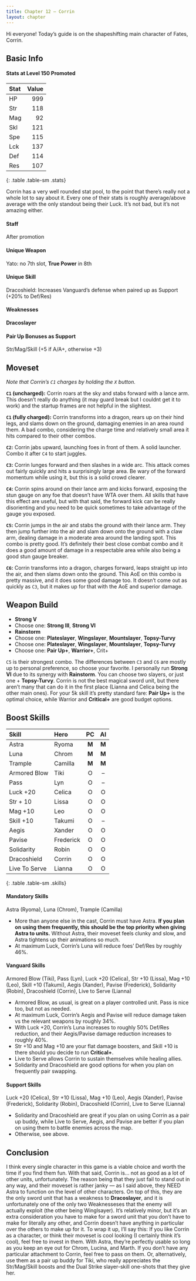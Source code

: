 ```yaml
---
title: Chapter 12 — Corrin
layout: chapter
---
```


Hi everyone! Today’s guide is on the shapeshifting main character of Fates, Corrin.

## Basic Info

#### Stats at Level 150 Promoted

| Stat | Value |
| :--- | ----: |
| HP   |   999 |
| Str  |   118 |
| Mag  |    92 |
| Skl  |   121 |
| Spe  |   115 |
| Lck  |   137 |
| Def  |   114 |
| Res  |   107 |
{: .table .table-sm .stats}

Corrin has a very well rounded stat pool, to the point that there’s really not a whole lot to say about it. Every one of their stats is roughly average/above average with the only standout being their Luck. It’s not bad, but it’s not amazing either.

#### Staff

After promotion

#### Unique Weapon

Yato: no 7th slot, **True Power** in 8th

#### Unique Skill

Dracoshield: Increases Vanguard’s defense when paired up as Support (+20% to Def/Res)

#### Weaknesses

**Dracoslayer**

#### Pair Up Bonuses as Support

Str/Mag/Skill (+5 if A/A+, otherwise +3)

## Moveset

_Note that Corrin’s `C1` charges by holding the `X` button._

**`C1` (uncharged):** Corrin roars at the sky and stabs forward with a lance arm. This doesn’t really do anything (it may guard break but I couldnt get it to work) and the startup frames are not helpful in the slightest.

**`C1` (fully charged):** Corrin transforms into a dragon, rears up on their hind legs, and slams down on the ground, damaging enemies in an area round them. A bad combo, considering the charge time and relatively small area it hits compared to their other combos.

**`C2`:** Corrin jabs upward, launching foes in front of them. A solid launcher. Combo it after `C4` to start juggles.

**`C3`:** Corrin lunges forward and then slashes in a wide arc. This attack comes out fairly quickly and hits a surprisingly large area. Be wary of the forward momentum while using it, but this is a solid crowd clearer.

**`C4`:** Corrin spins around on their lance arm and kicks forward, exposing the stun gauge on any foe that doesn’t have WTA over them. All skills that have this effect are useful, but with that said, the forward kick can be really disorienting and you need to be quick sometimes to take advantage of the gauge you exposed.

**`C5`:** Corrin jumps in the air and stabs the ground with their lance arm. They then jump further into the air and slam down onto the ground with a claw arm, dealing damage in a moderate area around the landing spot. This combo is pretty good. It’s definitely their best close combat combo and it does a good amount of damage in a respectable area while also being a good stun gauge breaker.

**`C6`:** Corrin transforms into a dragon, charges forward, leaps straight up into the air, and then slams down onto the ground. This AoE on this combo is pretty massive, and it does some good damage too. It doesn’t come out as quickly as `C3`, but it makes up for that with the AoE and superior damage.

## Weapon Build

- **Strong V**
- Choose one: **Strong III**, **Strong VI**
- **Rainstorm**
- Choose one: **Plateslayer**, **Wingslayer**, **Mountslayer**, **Topsy-Turvy**
- Choose one: **Plateslayer**, **Wingslayer**, **Mountslayer**, **Topsy-Turvy**
- Choose one: **Pair Up+**, **Warrior+**, Crit+

`C5` is their strongest combo. The differences between `C3` and `C6` are mostly up to personal preference, so choose your favorite. I personally run **Strong VI** due to its synergy with **Rainstorm**. You can choose two slayers, or just one + **Topsy-Turvy**. Corrin is not the best magical sword unit, but there aren’t many that can do it in the first place (Lianna and Celica being the other main ones). For your 5k skill it’s pretty standard fare: **Pair Up+** is the optimal choice, while Warrior and **Critical+** are good budget options.

## Boost Skills

| Skill          | Hero        |  PC   |  AI   |
| :------------- | :---------- | :---: | :---: |
| Astra          | Ryoma       | **M** | **M** |
| Luna           | Chrom       | **M** | **M** |
| Trample        | Camilla     | **M** | **M** |
| Armored Blow   | Tiki        |   O   |   –   |
| Pass           | Lyn         |   O   |   –   |
| Luck +20       | Celica      |   O   |   O   |
| Str + 10       | Lissa       |   O   |   O   |
| Mag +10        | Leo         |   O   |   O   |
| Skill +10      | Takumi      |   O   |   –   |
| Aegis          | Xander      |   O   |   O   |
| Pavise         | Frederick   |   O   |   O   |
| Solidarity     | Robin       |   O   |   O   |
| Dracoshield    | Corrin      |   O   |   O   |
| Live To Serve  | Lianna      |   O   |   O   |
{: .table .table-sm .skills}

#### Mandatory Skills

Astra (Ryoma), Luna (Chrom), Trample (Camilla)

- More than anyone else in the cast, Corrin must have Astra. **If you plan on using them frequently, this should be the top priority when giving Astra to units.** Without Astra, their moveset feels clunky and slow, and Astra tightens up their animations so much.
- At maximum Luck, Corrin’s Luna will reduce foes’ Def/Res by roughly 46%.

#### Vanguard Skills

Armored Blow (Tiki), Pass (Lyn), Luck +20 (Celica), Str +10 (Lissa), Mag +10 (Leo), Skill +10 (Takumi), Aegis (Xander), Pavise (Frederick), Solidarity (Robin), Dracoshield (Corrin), Live to Serve (Lianna)

- Armored Blow, as usual, is great on a player controlled unit. Pass is nice too, but not as needed.
- At maximum Luck, Corrin’s Aegis and Pavise will reduce damage taken vs the relevant weapons by roughly 34%.
- With Luck +20, Corrin’s Luna increases to roughly 50% Def/Res reduction, and their Aegis/Pavise damage reduction increases to roughly 40%.
- Str +10 and Mag +10 are your flat damage boosters, and Skill +10 is there should you decide to run **Critical+**.
- Live to Serve allows Corrin to sustain themselves while healing allies.
- Solidarity and Dracoshield are good options for when you plan on frequently pair swapping.

#### Support Skills

Luck +20 (Celica), Str +10 (Lissa), Mag +10 (Leo), Aegis (Xander), Pavise (Frederick), Solidarity (Robin), Dracoshield (Corrin), Live to Serve (Lianna)
- Solidarity and Dracoshield are great if you plan on using Corrin as a pair up buddy, while Live to Serve, Aegis, and Pavise are better if you plan on using them to battle enemies across the map.
- Otherwise, see above.

## Conclusion

I think every single character in this game is a viable choice and worth the time if you find them fun. With that said, Corrin is… not as good as a lot of other units, unfortunately. The reason being that they just fail to stand out in any way, and their moveset is rather janky — as I said above, they NEED Astra to function on the level of other characters. On top of this, they are the only sword unit that has a weakness to **Dracoslayer**, and it is unfortunately one of the only two Weaknesseses that the enemy will actually exploit (the other being Winglsayer). It’s relatively minor, but it’s an extra consideration you have to make for a sword unit that you don’t have to make for literally any other, and Corrin doesn’t have anything in particular over the others to make up for it. To wrap it up, I’ll say this: If you like Corrin as a character, or think their moveset is cool looking (I certainly think it’s cool), feel free to invest in them. With Astra, they’re perfectly usable so long as you keep an eye out for Chrom, Lucina, and Marth. If you don’t have any particular attachment to Corrin, feel free to pass on them. Or, alternatively, use them as a pair up buddy for Tiki, who really appreciates the Str/Mag/Skill boosts and the Dual Strike slayer-skill one-shots that they give her.
